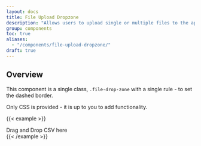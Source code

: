 ```yaml
---
layout: docs
title: File Upload Dropzone
description: "Allows users to upload single or multiple files to the application by dragging and dropping."
group: components
toc: true
aliases:
  - "/components/file-upload-dropzone/"
draft: true
---
```


## Overview

This component is a single class, `.file-drop-zone` with a single rule - to set the dashed border.

Only CSS is provided - it is up to you to add functionality.

{{< example >}}
<div class="file-drop-zone w-100">
  <div class="my-5 text-center text-primary">
    Drag and Drop CSV here
  </div>
</div>
{{< /example >}}
